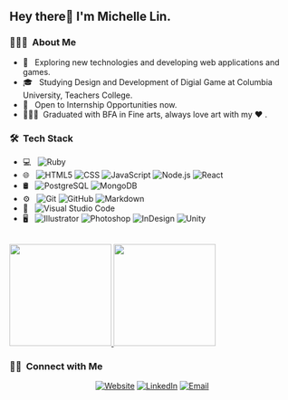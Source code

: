 <h2> Hey there👋 I'm Michelle Lin.</h2>

<h3> 👩🏻‍💻 &nbsp;About Me </h3>

- 🌱 &nbsp; Exploring new technologies and developing web applications and games.
- 🎓 &nbsp; Studying Design and Development of Digial Game at Columbia University, Teachers College.
- 💼 &nbsp; Open to Internship Opportunities now.
- 👩🏻‍🎨&nbsp; Graduated with BFA in Fine arts, always love art with my ❤️ .

<h3> 🛠 &nbsp;Tech Stack</h3>

- 💻 &nbsp;
  ![Ruby](https://img.shields.io/badge/-Ruby-333333?style=flat&logo=ruby)
- 🌐 &nbsp;
  ![HTML5](https://img.shields.io/badge/-HTML5-333333?style=flat&logo=HTML5)
  ![CSS](https://img.shields.io/badge/-CSS-333333?style=flat&logo=CSS3&logoColor=1572B6)
  ![JavaScript](https://img.shields.io/badge/-JavaScript-333333?style=flat&logo=javascript)
  ![Node.js](https://img.shields.io/badge/-Node.js-333333?style=flat&logo=node.js)
  ![React](https://img.shields.io/badge/-React-333333?style=flat&logo=react)
- 🛢 &nbsp;
  ![PostgreSQL](https://img.shields.io/badge/-PostgreSQL-333333?style=flat&logo=postgresql)
  ![MongoDB](https://img.shields.io/badge/-MongoDB-333333?style=flat&logo=mongodb)
- ⚙️ &nbsp;
  ![Git](https://img.shields.io/badge/-Git-333333?style=flat&logo=git)
  ![GitHub](https://img.shields.io/badge/-GitHub-333333?style=flat&logo=github)
  ![Markdown](https://img.shields.io/badge/-Markdown-333333?style=flat&logo=markdown)
- 🔧 &nbsp;
  ![Visual Studio Code](https://img.shields.io/badge/-Visual%20Studio%20Code-333333?style=flat&logo=visual-studio-code&logoColor=007ACC)
- 🖥 &nbsp;
  ![Illustrator](https://img.shields.io/badge/-Illustrator-333333?style=flat&logo=adobe-illustrator)
  ![Photoshop](https://img.shields.io/badge/-Photoshop-333333?style=flat&logo=adobe-photoshop)
  ![InDesign](https://img.shields.io/badge/-InDesign-333333?style=flat&logo=adobe-indesign)
  ![Unity](https://img.shields.io/badge/-Unity-333333?style=flat&logo=unity)

<br/>

<a href="https://github.com/michelleamazinglin">
  <img height="180em" src="https://github-readme-stats.vercel.app/api?username=michelleamazinglin&theme=buefy&show_icons=true" />
  <img height="180em" src="https://github-readme-stats.vercel.app/api/top-langs/?username=michelleamazinglin&theme=buefy&layout=compact" />
</a>

<br/>

<h3> 🤝🏻 &nbsp;Connect with Me </h3>

<p align="center">
<a href="https://michelleamazinglin.github.io/"><img alt="Website" src="https://img.shields.io/badge/Website-https://michelleamazinglin.github.io/-blue?style=flat-square&logo=google-chrome"></a>
<a href="https://www.linkedin.com/in/michelle-lin-9b9b8614b/"><img alt="LinkedIn" src="https://img.shields.io/badge/LinkedIn-Michelle Lin-blue?style=flat-square&logo=linkedin"></a>
<a href="mailto:michelleamazinglin@gmail.com"><img alt="Email" src="https://img.shields.io/badge/Email-michelleamazinglin@gmail.com-blue?style=flat-square&logo=gmail"></a>
</p>



<!--
**michelleamazinglin/michelleamazinglin** is a ✨ _special_ ✨ repository because its `README.md` (this file) appears on your GitHub profile.

Here are some ideas to get you started:

- 🔭 I’m currently working on ...
- 🌱 I’m currently learning ...
- 👯 I’m looking to collaborate on ...
- 🤔 I’m looking for help with ...
- 💬 Ask me about ...
- 📫 How to reach me: ...
- 😄 Pronouns: ...
- ⚡ Fun fact: ...
-->
